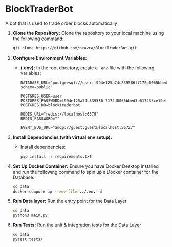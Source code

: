 # BlockTraderBot
A bot that is used to trade order blocks automatically


1. **Clone the Repository:** Clone the repository to your local machine using the following command:

    ```bash
    git clone https://github.com/neavra/BlockTraderBot.git
    ```

2. **Configure Environment Variables:**

    - **(.env):** In the root directory, create a `.env` file with the following variables:

        ```env
        DATABASE_URL="postgresql://user:f994e125a74c839586f7172d0065bbed5e617433ce19ef27ae9bcb701cff9667@localhost:5432/blocktraderbot?schema=public"

        POSTGRES_USER=user
        POSTGRES_PASSWORD=f994e125a74c839586f7172d0065bbed5e617433ce19ef27ae9bcb701cff9667
        POSTGRES_DB=blocktraderbot

        REDIS_URL="redis://localhost:6379"
        REDIS_PASSWORD=""
        
        EVENT_BUS_URL="amqp://guest:guest@localhost:5672/"
        ```

3. **Install Dependencies (with virtual env setup):**

    - Install dependencies:

        ```bash
        pip install -r requirements.txt
        ```

4. **Set Up Docker Container:** Ensure you have Docker Desktop installed and run the following command to spin up a Docker container for the Database:

    ```bash
    cd data
    docker-compose up --env-file ../.env -d
    ```

5. **Run Data layer:** Run the entry point for the Data Layer

    ```bash
    cd data
    python3 main.py
    ```

6. **Run Tests:** Run the unit & integration tests for the Data Layer

    ```bash
    cd data
    pytest tests/
    ```